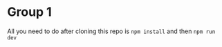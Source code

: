 
# Group 1

All you need to do after cloning this repo is
`npm install`
and then
`npm run dev`

            